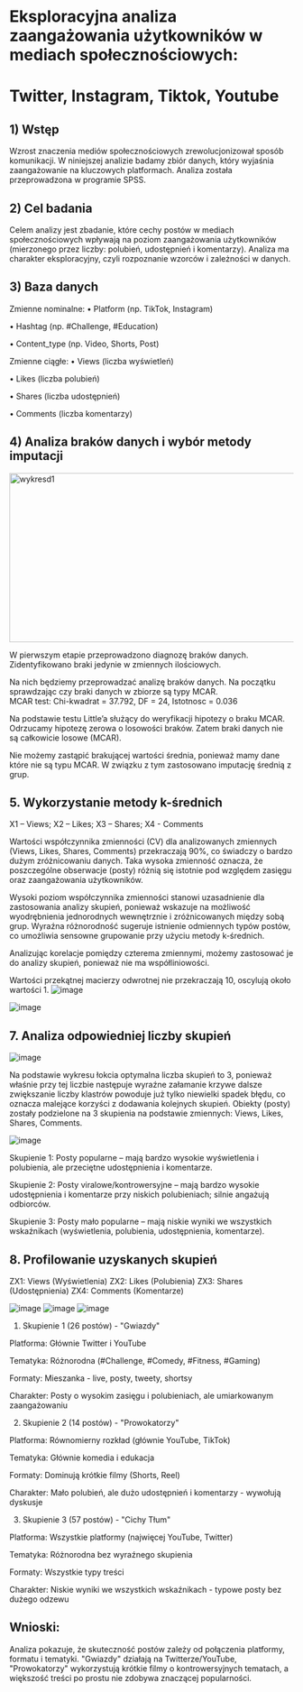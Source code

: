 #  Eksploracyjna analiza zaangażowania użytkowników w mediach społecznościowych: 

# Twitter, Instagram, Tiktok, Youtube 
## 1) Wstęp 
Wzrost znaczenia mediów społecznościowych zrewolucjonizował sposób komunikacji. W niniejszej analizie badamy zbiór danych, który wyjaśnia zaangażowanie na kluczowych platformach. Analiza została przeprowadzona w programie SPSS.  
 
## 2) Cel badania 
Celem analizy jest zbadanie, które cechy postów w mediach społecznościowych wpływają na poziom zaangażowania użytkowników (mierzonego przez liczby: polubień, udostępnień i komentarzy). Analiza ma charakter eksploracyjny, czyli rozpoznanie wzorców i zależności w danych. 
 
## 3) Baza danych  
Zmienne nominalne: 
•	Platform (np. TikTok, Instagram) 

•	Hashtag (np. #Challenge, #Education)

•	Content_type (np. Video, Shorts, Post) 
 
Zmienne ciągłe: 
•	Views (liczba wyświetleń) 

•	Likes (liczba polubień) 

•	Shares (liczba udostępnień) 

•	Comments (liczba komentarzy) 
  
## 4) Analiza braków danych i wybór metody imputacji 
<img width="588" height="300" alt="wykresd1" src="https://github.com/user-attachments/assets/ce13f265-3412-4238-9b8e-5b3dbbba3636" />

W pierwszym etapie przeprowadzono diagnozę braków danych. Zidentyfikowano braki jedynie w zmiennych ilościowych.  
 
Na nich będziemy przeprowadzać analizę braków danych. Na początku sprawdzając czy braki danych w zbiorze są typy MCAR.  
MCAR test: Chi-kwadrat = 37.792, DF = 24, Istotnosc = 0.036

Na podstawie testu Little’a służący do weryfikacji hipotezy o braku MCAR. Odrzucamy hipotezę zerowa o losowości braków. Zatem braki danych nie są całkowicie losowe (MCAR). 
 
Nie możemy zastąpić brakującej wartości średnia, ponieważ mamy dane które nie są typu MCAR. W związku z tym zastosowano imputację średnią z grup.  
 

## 5. Wykorzystanie metody k-średnich  
X1 – Views;
X2 – Likes;
X3 – Shares;
X4 - Comments 

Wartości współczynnika zmienności (CV) dla analizowanych zmiennych (Views, Likes, Shares, Comments) przekraczają 90%, co świadczy o bardzo dużym zróżnicowaniu danych. Taka wysoka zmienność oznacza, że poszczególne obserwacje (posty) różnią się istotnie pod względem zasięgu oraz zaangażowania użytkowników. 
 
Wysoki poziom współczynnika zmienności stanowi uzasadnienie dla zastosowania analizy skupień, ponieważ wskazuje na możliwość wyodrębnienia jednorodnych wewnętrznie i zróżnicowanych między sobą grup. Wyraźna różnorodność sugeruje istnienie odmiennych typów postów, co umożliwia sensowne grupowanie przy użyciu metody k-średnich. 
 
Analizując korelacje pomiędzy czterema zmiennymi, możemy zastosować je do analizy skupień, ponieważ nie ma współliniowości. 
 
Wartości przekątnej macierzy odwrotnej nie przekraczają 10, oscylują około wartości 1.
![image](https://github.com/user-attachments/assets/d7be26a4-60e6-4d52-bc6b-499244f9765f)

![image](https://github.com/user-attachments/assets/1752ca15-6b3c-46f8-a25a-94b3cf0e16b0)

## 7. Analiza odpowiedniej liczby skupień
![image](https://github.com/user-attachments/assets/a282eabe-5ae0-4d31-af44-9121dd0a7086)

Na podstawie wykresu łokcia optymalna liczba skupień to 3, ponieważ właśnie przy tej liczbie następuje wyraźne załamanie krzywe dalsze zwiększanie liczby klastrów powoduje już tylko niewielki spadek błędu, co oznacza malejące korzyści z dodawania kolejnych skupień. 
Obiekty (posty) zostały podzielone na 3 skupienia na podstawie zmiennych: Views, Likes, Shares, Comments. 


![image](https://github.com/user-attachments/assets/1bff4447-f31a-4ad7-96b6-0d78850a3750)

Skupienie 1: Posty popularne – mają bardzo wysokie wyświetlenia i polubienia, ale przeciętne udostępnienia i komentarze.

Skupienie 2: Posty viralowe/kontrowersyjne – mają bardzo wysokie udostępnienia i komentarze przy niskich polubieniach; silnie angażują odbiorców.

Skupienie 3: Posty mało popularne – mają niskie wyniki we wszystkich wskaźnikach (wyświetlenia, polubienia, udostępnienia, komentarze).

## 8. Profilowanie uzyskanych skupień 

ZX1: Views (Wyświetlenia)
ZX2: Likes (Polubienia)
ZX3: Shares (Udostępnienia)
ZX4: Comments (Komentarze)

![image](https://github.com/user-attachments/assets/51832a5d-5e11-4f84-9ec2-edbea0f5f6da)
![image](https://github.com/user-attachments/assets/66e378fb-e7c4-40f9-b52a-2d0eadd48c55)
![image](https://github.com/user-attachments/assets/89e9ee0a-eba1-4241-82df-b023ca0b6e93)




1. Skupienie 1 (26 postów) - "Gwiazdy"

Platforma: Głównie Twitter i YouTube

Tematyka: Różnorodna (#Challenge, #Comedy, #Fitness, #Gaming)

Formaty: Mieszanka - live, posty, tweety, shortsy

Charakter: Posty o wysokim zasięgu i polubieniach, ale umiarkowanym zaangażowaniu

2. Skupienie 2 (14 postów) - "Prowokatorzy"

Platforma: Równomierny rozkład (głównie YouTube, TikTok)

Tematyka: Głównie komedia i edukacja

Formaty: Dominują krótkie filmy (Shorts, Reel)

Charakter: Mało polubień, ale dużo udostępnień i komentarzy - wywołują dyskusje

3. Skupienie 3 (57 postów) - "Cichy Tłum"

Platforma: Wszystkie platformy (najwięcej YouTube, Twitter)

Tematyka: Różnorodna bez wyraźnego skupienia

Formaty: Wszystkie typy treści

Charakter: Niskie wyniki we wszystkich wskaźnikach - typowe posty bez dużego odzewu

## Wnioski:

Analiza pokazuje, że skuteczność postów zależy od połączenia platformy, formatu i tematyki. "Gwiazdy" działają na Twitterze/YouTube, "Prowokatorzy" wykorzystują krótkie filmy o kontrowersyjnych tematach, a większość treści po prostu nie zdobywa znaczącej popularności.


